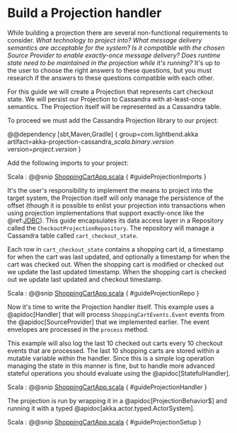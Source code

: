 # Build a Projection handler

While building a projection there are several non-functional requirements to consider.
_What technology to project into? What message delivery semantics are acceptable for the system? Is it compatible with the chosen Source Provider to enable exactly-once message delivery? Does runtime state need to be maintained in the projection while it's running?_
It's up to the user to choose the right answers to these questions, but you must research if the answers to these questions compatible with each other.

For this guide we will create a Projection that represents cart checkout state.
We will persist our Projection to Cassandra with at-least-once semantics.
The Projection itself will be represented as a Cassandra table.

To proceed we must add the Cassandra Projection library to our project:

@@dependency [sbt,Maven,Gradle] {
group=com.lightbend.akka
artifact=akka-projection-cassandra_$scala.binary.version$
version=$project.version$
}

Add the following imports to your project:

Scala
:  @@snip [ShoppingCartApp.scala](/examples/src/test/scala/docs/guide/ShoppingCartApp.scala) { #guideProjectionImports }

It's the user's responsibility to implement the means to project into the target system, the Projection itself will only manage the persistence of the offset (though it is possible to enlist your projection into transactions when using projection implementations that support exactly-once like the @ref:[JDBC](../jdbc.md)).
This guide encapsulates its data access layer in a Repository called the `CheckoutProjectionRepository`.
The repository will manage a Cassandra table called `cart_checkout_state`.

Each row in `cart_checkout_state` contains a shopping cart id, a timestamp for when the cart was last updated, and optionally a timestamp for when the cart was checked out.
When the shopping cart is modified or checked out we update the last updated timestamp.
When the shopping cart is checked out we update last updated and checkout timestamp.

Scala
:  @@snip [ShoppingCartApp.scala](/examples/src/test/scala/docs/guide/ShoppingCartApp.scala) { #guideProjectionRepo }

Now it's time to write the Projection handler itself.
This example uses a @apidoc[Handler] that will process `ShoppingCartEvents.Event` events from the @apidoc[SourceProvider] that we implemented earlier.
The event envelopes are processed in the `process` method. 

This example will also log the last 10 checked out carts every 10 checkout events that are processed.
The last 10 shopping carts are stored within a mutable variable within the handler.
Since this is a simple log operation managing the state in this manner is fine, but to handle more advanced stateful operations you should evaluate using the @apidoc[StatefulHandler].

Scala
:  @@snip [ShoppingCartApp.scala](/examples/src/test/scala/docs/guide/ShoppingCartApp.scala) { #guideProjectionHandler }

The projection is run by wrapping it in a @apidoc[ProjectionBehavior$] and running it with a typed @apidoc[akka.actor.typed.ActorSystem].

Scala
:  @@snip [ShoppingCartApp.scala](/examples/src/test/scala/docs/guide/ShoppingCartApp.scala) { #guideProjectionSetup }

